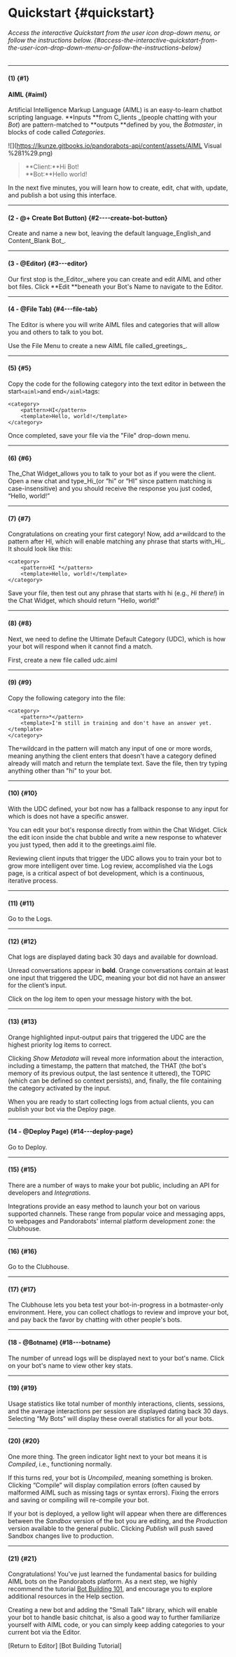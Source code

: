 # Quickstart {#quickstart}

###### Access the interactive Quickstart from the user icon drop-down menu, or follow the instructions below. {#access-the-interactive-quickstart-from-the-user-icon-drop-down-menu-or-follow-the-instructions-below}

---

#### \(1\) {#1}

#### AIML {#aiml}

Artificial Intelligence Markup Language \(AIML\) is an easy-to-learn chatbot scripting language. **Inputs **from C_lients _\(people chatting with your _Bot_\) are pattern-matched to **outputs **defined by you, the _Botmaster_, in blocks of code called _Categories_.

![](https://lkunze.gitbooks.io/pandorabots-api/content/assets/AIML Visual %281%29.png)

> **Client:**Hi Bot!  
> **Bot:**Hello world!

In the next five minutes, you will learn how to create, edit, chat with, update, and publish a bot using this interface.

---

#### \(2 - @+ Create Bot Button\) {#2----create-bot-button}

Create and name a new bot, leaving the default language_English\_and Content\_Blank Bot_.

---

#### \(3 - @Editor\) {#3---editor}

Our first stop is the\_Editor,\_where you can create and edit AIML and other bot files. Click **Edit **beneath your Bot's Name to navigate to the Editor.

---

#### \(4 - @File Tab\) {#4---file-tab}

The Editor is where you will write AIML files and categories that will allow you and others to talk to you bot.

Use the File Menu to create a new AIML file called_greetings_.

---

#### \(5\) {#5}

Copy the code for the following category into the text editor in between the start`<aiml>`and end`</aiml>`tags:

```
<category>
    <pattern>HI</pattern>
    <template>Hello, world!</template>
</category>
```

Once completed, save your file via the "File" drop-down menu.

---

#### \(6\) {#6}

The_Chat Widget\_allows you to talk to your bot as if you were the client. Open a new chat and type\_Hi_\(or “hi” or “HI” since pattern matching is case-insensitive\) and you should receive the response you just coded, “Hello, world!”

---

#### \(7\) {#7}

Congratulations on creating your first category! Now, add a`*`wildcard to the pattern after HI, which will enable matching any phrase that starts with_Hi_. It should look like this:

```
<category>
    <pattern>HI *</pattern>
    <template>Hello, world!</template>
</category>
```

Save your file, then test out any phrase that starts with hi \(e.g., _Hi there!_\) in the Chat Widget, which should return "Hello, world!"

---

#### \(8\) {#8}

Next, we need to define the Ultimate Default Category \(UDC\), which is how your bot will respond when it cannot find a match.

First, create a new file called udc.aiml

---

#### \(9\) {#9}

Copy the following category into the file:

```
<category>
    <pattern>*</pattern>
    <template>I'm still in training and don't have an answer yet.</template>
</category>
```

The`*`wildcard in the pattern will match any input of one or more words, meaning anything the client enters that doesn't have a category defined already will match and return the template text. Save the file, then try typing anything other than "hi" to your bot.

---

#### \(10\) {#10}

With the UDC defined, your bot now has a fallback response to any input for which is does not have a specific answer.

You can edit your bot's response directly from within the Chat Widget. Click the edit icon inside the chat bubble and write a new response to whatever you just typed, then add it to the greetings.aiml file.

Reviewing client inputs that trigger the UDC allows you to train your bot to grow more intelligent over time. Log review, accomplished via the Logs page, is a critical aspect of bot development, which is a continuous, iterative process.

---

#### \(11\) {#11}

Go to the Logs.

---

#### \(12\) {#12}

Chat logs are displayed dating back 30 days and available for download.

Unread conversations appear in **bold**. Orange conversations contain at least one input that triggered the UDC, meaning your bot did not have an answer for the client’s input.

Click on the log item to open your message history with the bot.

---

#### \(13\) {#13}

Orange highlighted input-output pairs that triggered the UDC are the highest priority log items to correct.

Clicking _Show Metadata_ will reveal more information about the interaction, including a timestamp, the pattern that matched, the THAT \(the bot's memory of its previous output, the last sentence it uttered\), the TOPIC \(which can be defined so context persists\), and, finally, the file containing the category activated by the input.

When you are ready to start collecting logs from actual clients, you can publish your bot via the Deploy page.

---

#### \(14 - @Deploy Page\) {#14---deploy-page}

Go to Deploy.

---

#### \(15\) {#15}

There are a number of ways to make your bot public, including an API for developers and _Integrations._

Integrations provide an easy method to launch your bot on various supported channels. These range from popular voice and messaging apps, to webpages and Pandorabots' internal platform development zone: the Clubhouse.

---

#### \(16\) {#16}

Go to the Clubhouse.

---

#### \(17\) {#17}

The Clubhouse lets you beta test your bot-in-progress in a botmaster-only environment. Here, you can collect chatlogs to review and improve your bot, and pay back the favor by chatting with other people's bots.

---

#### \(18 - @Botname\) {#18---botname}

The number of unread logs will be displayed next to your bot's name. Click on your bot's name to view other key stats.

---

#### \(19\) {#19}

Usage statistics like total number of monthly interactions, clients, sessions, and the average interactions per session are displayed dating back 30 days. Selecting “My Bots” will display these overall statistics for all your bots.

---

#### \(20\) {#20}

One more thing. The green indicator light next to your bot means it is _Compiled_, i.e., functioning normally.

If this turns red, your bot is _Uncompiled_, meaning something is broken. Clicking “Compile” will display compilation errors \(often caused by malformed AIML such as missing tags or syntax errors\). Fixing the errors and saving or compiling will re-compile your bot.

If your bot is deployed, a yellow light will appear when there are differences between the _Sandbox_ version of the bot you are editing, and the _Production_ version available to the general public. Clicking _Publish_ will push saved Sandbox changes live to production.

---

#### \(21\) {#21}

Congratulations! You've just learned the fundamental basics for building AIML bots on the Pandorabots platform. As a next step, we highly recommend the tutorial [Bot Building 101](https://lkunze.gitbooks.io/pandorabots-api/content/building-bots/tutorial-building-bots-on-the-pandorabots-platform.html), and encourage you to explore additional resources in the Help section.

Creating a new bot and adding the "Small Talk" library, which will enable your bot to handle basic chitchat, is also a good way to further familiarize yourself with AIML code, or you can simply keep adding categories to your current bot via the Editor.

\[Return to Editor\] \[Bot Building Tutorial\]

